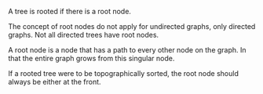 A tree is rooted if there is a root node.

The concept of root nodes do not apply for undirected graphs, only directed graphs.
Not all directed trees have root nodes.


A root node is a node that has a path to every other node on the graph.
In that the entire graph grows from this singular node.

If a rooted tree were to be topographically sorted, the root node should always be either at the front.
